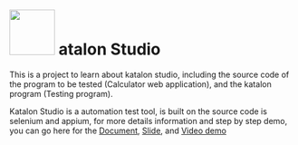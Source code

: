 # <img src="https://upload.wikimedia.org/wikipedia/commons/thumb/e/e4/Katalon-logo-vector.svg/1200px-Katalon-logo-vector.svg.png" width="80" height="80"> atalon Studio 

This is a project to learn about katalon studio, including the source code of the program to be tested (Calculator web application), and the katalon program (Testing program).

Katalon Studio is a automation test tool, is built on the source code is selenium and appium, for more details information and step by step demo, you can go here for the [Document](https://docs.google.com/document/d/1h0azDBH4Lo_26oAyPjms8vTBMw-td0y36wMsIg2gSIg/), [Slide](https://docs.google.com/presentation/d/1r3c_u30SAwqwfmqIqShx2kaDBuU2Vnm0K13xdOfKBf4/), and [Video demo]()
